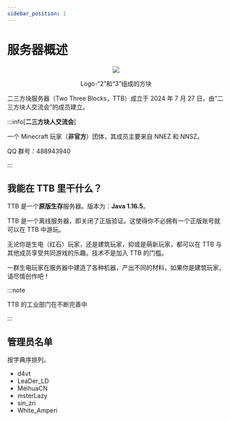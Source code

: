 ```yaml
---
sidebar_position: 1
---
```


# 服务器概述

<center>
    <img src="https://masterlazy.github.io/TwoThreeBlocks-Wiki/img/ttb.svg" style={{width:'10em'}} />
    <p>Logo-“2”和“3”组成的方块</p>
</center>

二三方块服务器（Two Three Blocks，TTB）成立于 2024 年 7 月 27 日，由“二三方块人交流会”的成员建立。

:::info[**二三方块人交流会**]

一个 Minecraft 玩家（**非官方**）团体，其成员主要来自 NNEZ 和 NNSZ。

QQ 群号：488943940

:::

## 我能在 TTB 里干什么？

TTB 是一个**原版生存**服务器。版本为：**Java 1.16.5**。

TTB 是一个离线服务器，即关闭了正版验证。这使得你不必拥有一个正版账号就可以在 TTB 中游玩。

无论你是生电（红石）玩家，还是建筑玩家，抑或是萌新玩家，都可以在 TTB 与其他成员享受共同游戏的乐趣。技术不是加入 TTB 的门槛。

一群生电玩家在服务器中建造了各种机器，产出不同的材料，如果你是建筑玩家，请尽情创作吧！

:::note

TTB 的工业部门在不断完善中

:::

## 管理员名单

按字典序排列。

- d4vt
- LeaDer_LD
- MeihuaCN
- msterLazy
- sin_zri
- White_Amperi
